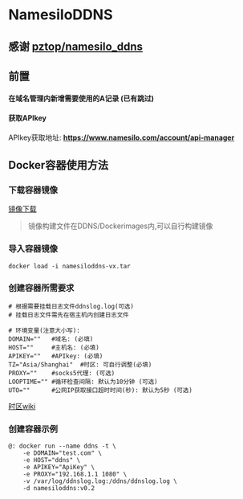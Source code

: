 # NamesiloDDNS

## 感谢 [pztop/namesilo_ddns](https://github.com/pztop/namesilo_ddns)

## 前置
#### 在域名管理内新增需要使用的A记录 (已有跳过)
#### 获取APIkey
APIkey获取地址: **https://www.namesilo.com/account/api-manager**

## Docker容器使用方法
### 下载容器镜像
[镜像下载](https://github.com/toolxg/Namesilo-DDNS-SSL/releases)
>镜像构建文件在DDNS/Dockerimages内,可以自行构建镜像

### 导入容器镜像
`docker load -i namesiloddns-vx.tar`

### 创建容器所需要求
```
# 根据需要挂载日志文件ddnslog.log(可选)
# 挂载日志文件需先在宿主机内创建日志文件

# 环境变量(注意大小写):
DOMAIN=""   #域名: (必填)
HOST=""     #主机名: (必填)
APIKEY=""   #APIkey: (必填)
TZ="Asia/Shanghai"  #时区: 可自行调整(必填)
PROXY=""    #socks5代理: (可选)
LOOPTIME="" #循环检查间隔: 默认为10分钟 (可选)
UTO=""      #公网IP获取接口超时时间(秒): 默认为5秒 (可选)
```
[时区wiki](https://en.wikipedia.org/wiki/List_of_tz_database_time_zones) 

### 创建容器示例
```
@: docker run --name ddns -t \
    -e DOMAIN="test.com" \
    -e HOST="ddns" \
    -e APIKEY="ApiKey" \
    -e PROXY="192.168.1.1 1080" \
    -v /var/log/ddnslog.log:/ddns/ddnslog.log \
    -d namesiloddns:v0.2
```
